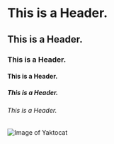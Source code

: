 # This is a Header.
## This is a Header.
### This is a Header.
#### This is a Header.
##### This is a Header.
###### This is a Header.

![Image of Yaktocat](https://octodex.github.com/images/yaktocat.png)
